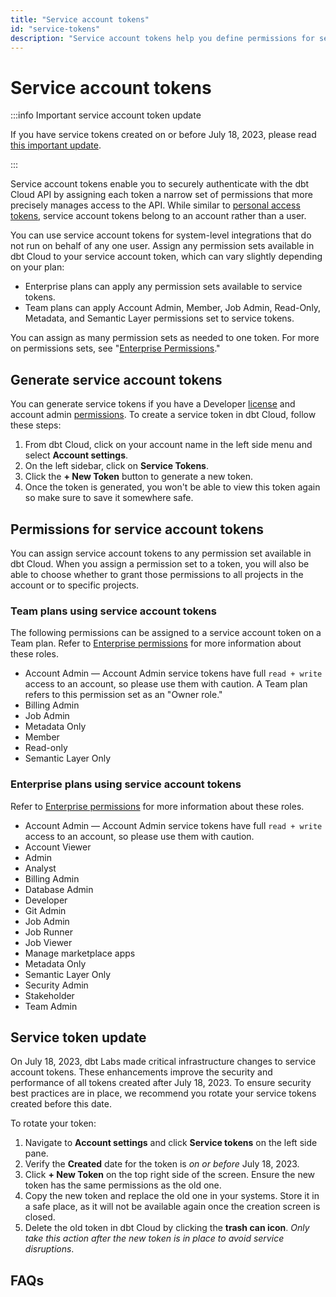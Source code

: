 ```yaml
---
title: "Service account tokens"
id: "service-tokens"
description: "Service account tokens help you define permissions for securing access to your dbt Cloud account and its projects."
---
```


# Service account tokens <Lifecycle status="team,enterprise"/>

:::info Important service account token update

If you have service tokens created on or before July 18, 2023, please read [this important update](/docs/dbt-cloud-apis/service-tokens#service-token-update).

:::

Service account tokens enable you to securely authenticate with the dbt Cloud API by assigning each token a narrow set of permissions that more precisely manages access to the API. While similar to [personal access tokens](user-tokens), service account tokens belong to an account rather than a user.

You can use service account tokens for system-level integrations that do not run on behalf of any one user. Assign any permission sets available in dbt Cloud to your service account token, which can vary slightly depending on your plan:

* Enterprise plans can apply any permission sets available to service tokens.
* Team plans can apply Account Admin, Member, Job Admin, Read-Only, Metadata, and Semantic Layer permissions set to service tokens.

You can assign as many permission sets as needed to one token. For more on permissions sets, see "[Enterprise Permissions](/docs/cloud/manage-access/enterprise-permissions)."

## Generate service account tokens

You can generate service tokens if you have a Developer [license](/docs/cloud/manage-access/seats-and-users) and account admin [permissions](/docs/cloud/manage-access/about-user-access#permission-sets). To create a service token in dbt Cloud, follow these steps:

1. From dbt Cloud, click on your account name in the left side menu and select **Account settings**.
2. On the left sidebar, click on **Service Tokens**.
3. Click the **+ New Token** button to generate a new token.
4. Once the token is generated, you won't be able to view this token again so make sure to save it somewhere safe.

## Permissions for service account tokens

You can assign service account tokens to any permission set available in dbt Cloud. When you assign a permission set to a token, you will also be able to choose whether to grant those permissions to all projects in the account or to specific projects.

### Team plans using service account tokens

The following permissions can be assigned to a service account token on a Team plan. Refer to [Enterprise permissions](/docs/cloud/manage-access/enterprise-permissions) for more information about these roles. 

- Account Admin &mdash; Account Admin service tokens have full `read + write` access to an account, so please use them with caution.  A Team plan refers to this permission set as an "Owner role."
- Billing Admin
- Job Admin 
- Metadata Only
- Member
- Read-only 
- Semantic Layer Only 

### Enterprise plans using service account tokens

Refer to [Enterprise permissions](/docs/cloud/manage-access/enterprise-permissions) for more information about these roles. 

- Account Admin &mdash; Account Admin service tokens have full `read + write` access to an account, so please use them with caution. 
- Account Viewer
- Admin
- Analyst
- Billing Admin
- Database Admin
- Developer
- Git Admin
- Job Admin
- Job Runner
- Job Viewer
- Manage marketplace apps
- Metadata Only 
- Semantic Layer Only 
- Security Admin
- Stakeholder
- Team Admin


## Service token update

On July 18, 2023, dbt Labs made critical infrastructure changes to service account tokens. These enhancements improve the security and performance of all tokens created after July 18, 2023. To ensure security best practices are in place, we recommend you rotate your service tokens created before this date.

To rotate your token:
1. Navigate to **Account settings** and click **Service tokens** on the left side pane.
2. Verify the **Created** date for the token is _on or before_ July 18, 2023. 
    <Lightbox src="/img/docs/dbt-cloud/cloud-configuring-dbt-cloud/service-token-date.png" title="Service token created date"/>
3. Click **+ New Token** on the top right side of the screen. Ensure the new token has the same permissions as the old one. 
4. Copy the new token and replace the old one in your systems. Store it in a safe place, as it will not be available again once the creation screen is closed.
5. Delete the old token in dbt Cloud by clicking the **trash can icon**. _Only take this action after the new token is in place to avoid service disruptions_.

## FAQs
<FAQ path="Troubleshooting/ip-restrictions" />
